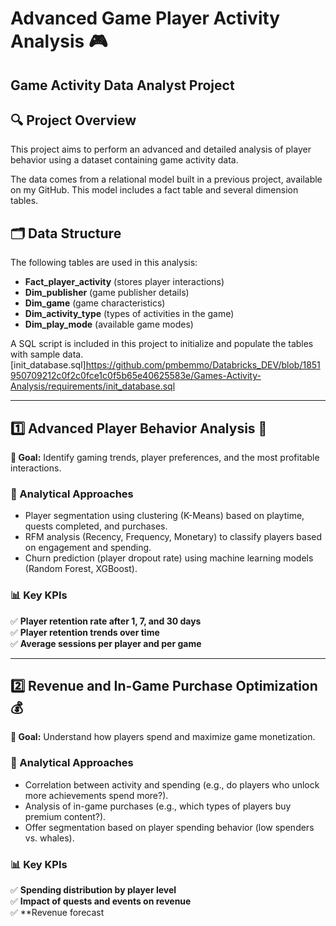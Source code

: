 
#  Advanced Game Player Activity Analysis 🎮

## **Game Activity Data Analyst Project**  

## 🔍 Project Overview
This project aims to perform an advanced and detailed analysis of player behavior using a dataset containing game activity data.

The data comes from a relational model built in a previous project, available on my GitHub. This model includes a fact table and several dimension tables.

## 🗂 Data Structure
The following tables are used in this analysis:
- **Fact_player_activity** (stores player interactions)
- **Dim_publisher** (game publisher details)
- **Dim_game** (game characteristics)
- **Dim_activity_type** (types of activities in the game)
- **Dim_play_mode** (available game modes)

A SQL script is included in this project to initialize and populate the tables with sample data. [init_database.sql]https://github.com/pmbemmo/Databricks_DEV/blob/1851950709212c0f2c0fce1c0f5b65e40625583e/Games-Activity-Analysis/requirements/init_database.sql

---

## 1️⃣ Advanced Player Behavior Analysis 🎯
**📌 Goal:** Identify gaming trends, player preferences, and the most profitable interactions.

### 🔹 Analytical Approaches
- Player segmentation using clustering (K-Means) based on playtime, quests completed, and purchases.
- RFM analysis (Recency, Frequency, Monetary) to classify players based on engagement and spending.
- Churn prediction (player dropout rate) using machine learning models (Random Forest, XGBoost).

### 📊 Key KPIs
✅ **Player retention rate after 1, 7, and 30 days**  
✅ **Player retention trends over time**  
✅ **Average sessions per player and per game**  

---

## 2️⃣ Revenue and In-Game Purchase Optimization 💰
**📌 Goal:** Understand how players spend and maximize game monetization.

### 🔹 Analytical Approaches
- Correlation between activity and spending (e.g., do players who unlock more achievements spend more?).
- Analysis of in-game purchases (e.g., which types of players buy premium content?).
- Offer segmentation based on player spending behavior (low spenders vs. whales).

### 📊 Key KPIs
✅ **Spending distribution by player level**  
✅ **Impact of quests and events on revenue**  
✅ **Revenue forecast
